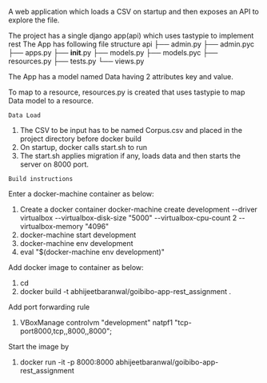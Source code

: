 A web application which loads a CSV on startup and then exposes an API to explore the file.

The project has a single django app(api) which uses tastypie to implement rest
The App has following file structure
api
├── admin.py
├── admin.pyc
├── apps.py
├── __init__.py
├── models.py
├── models.pyc
├── resources.py
├── tests.py
└── views.py

The App has a model named Data having 2 attributes key and value. 

To map to a resource, resources.py is created that uses tastypie to map Data model to a resource.

```
Data Load
```

1. The CSV to be input has to be named Corpus.csv and placed in the project directory before docker build
2. On startup, docker calls start.sh to run
3. The start.sh applies migration if any, loads data and then starts the server on 8000 port.


```
Build instructions
```

Enter a docker-machine container as below:

1. Create a docker container
    docker-machine create development --driver virtualbox --virtualbox-disk-size "5000" --virtualbox-cpu-count 2 --virtualbox-memory "4096"
2. docker-machine start development
3. docker-machine env development
4. eval "$(docker-machine env development)"

Add docker image to container as below:
1. cd <project root directory>
2. docker build -t abhijeetbaranwal/goibibo-app-rest_assignment .

Add port forwarding rule
1. VBoxManage controlvm "development" natpf1 "tcp-port8000,tcp,,8000,,8000";

Start the image by

1. docker run -it -p 8000:8000 abhijeetbaranwal/goibibo-app-rest_assignment

